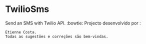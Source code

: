 # TwilioSms
Send an SMS with Twilio API.
:bowtie:
Projecto desenvolvido por :
```
Etienne Costa.
Todas as sugestões e correções são bem-vindas.
```
